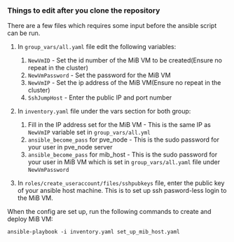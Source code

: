 ### Things to edit after you clone the repository

There are a few files which requires some input before the ansible script can be run.
1. In `group_vars/all.yaml` file edit the following variables:
    1. `NewVmID` - Set the id number of the MiB VM to be created(Ensure no repeat in the cluster)
    1. `NewVmPassword` - Set the password for the MiB VM
    1. `NewVmIP` - Set the ip address of the MiB VM(Ensure no repeat in the cluster)
    1. `SshJumpHost` - Enter the public IP and port number

1. In `inventory.yaml` file under the vars section for both group:
    1. Fill in the IP address set for the MiB VM - This is the same IP as `NewVmIP` variable set in `group_vars/all.yml`
    1. `ansible_become_pass` for pve_node - This is the sudo password for your user in pve_node server
    1. `ansible_become_pass` for mib_host - This is the sudo password for your user in MiB VM which is set in `group_vars/all.yaml` file under `NewVmPassword`

1. In `roles/create_useraccount/files/sshpubkeys` file, enter the public key of your ansible host machine. This is to set up ssh pasword-less login to the MiB VM.

When the config are set up, run the following commands to create and deploy MiB VM:
```
ansible-playbook -i inventory.yaml set_up_mib_host.yaml
```
